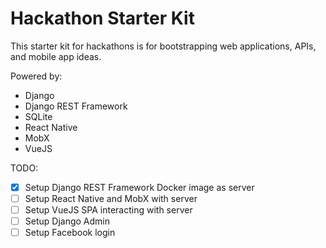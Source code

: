 # Hackathon Starter Kit

This starter kit for hackathons is for bootstrapping web applications, APIs, and mobile app ideas.

Powered by:
* Django
* Django REST Framework
* SQLite
* React Native
* MobX
* VueJS

TODO:
- [x] Setup Django REST Framework Docker image as server
- [ ] Setup React Native and MobX with server
- [ ] Setup VueJS SPA interacting with server
- [ ] Setup Django Admin
- [ ] Setup Facebook login
